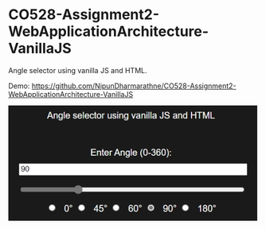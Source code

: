 # CO528-Assignment2-WebApplicationArchitecture-VanillaJS

Angle selector using vanilla JS and HTML.

Demo: https://github.com/NipunDharmarathne/CO528-Assignment2-WebApplicationArchitecture-VanillaJS

<img width="500" alt="image" src="https://github.com/NipunDharmarathne/CO528-Assignment2-WebApplicationArchitecture-VanillaJS/blob/main/angle_selector.jpeg">